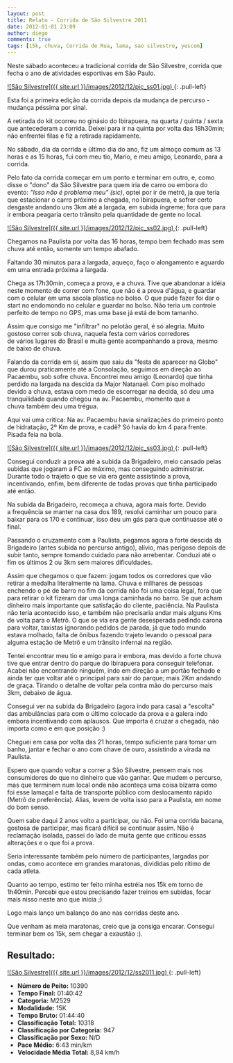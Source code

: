 ```yaml
---
layout: post
title: Relato - Corrida de São Silvestre 2011
date: 2012-01-01 23:09
author: diego
comments: true
tags: [15k, chuva, Corrida de Rua, lama, sao silvestre, yescom]
---
```

Neste sábado aconteceu a tradicional corrida de São Silvestre, corrida que fecha o ano de atividades esportivas em São Paulo.

<a href="/images/2012/12/pic_ss01.jpg">
![São Silvestre]({{ site.url }}/images/2012/12/pic_ss01.jpg)
</a>
{: .pull-left}

Esta foi a primeira edição da corrida depois da mudança de percurso - mudança péssima por sinal.

A retirada do kit ocorreu no ginásio do Ibirapuera, na quarta / quinta / sexta que antecederam a corrida. Deixei para ir na quinta por volta das 18h30min; não enfrentei filas e fiz a retirada rapidamente.

No sábado, dia da corrida e último dia do ano, fiz um almoço comum as 13 horas e as 15 horas, fui com meu tio, Mario, e meu amigo, Leonardo, para a corrida.

Pelo fato da corrida começar em um ponto e terminar em outro, e, como disse o "dono" da São Silvestre para quem iria de carro ou embora do evento: *"Isso não é problema meu" (sic)*, optei por ir de metrô, ja que teria que estacionar o carro próximo a chegada, no Ibirapuera, e sofrer certo desgaste andando uns 3km até a largada, em subida íngreme; fora que para ir embora peagaria certo trânsito pela quantidade de gente no local.

<a href="/images/2012/12/pic_ss02.jpg">
![São Silvestre]({{ site.url }}/images/2012/12/pic_ss02.jpg)
</a>
{: .pull-left}

Chegamos na Paulista por volta das 16 horas, tempo bem fechado mas sem chuva até então, somente um tempo abafado.

Faltando 30 minutos para a largada, aqueço, faço o alongamento e aguardo em uma entrada próxima a largada.

Chega as 17h30min, começa a prova, e a chuva. Tive que abandonar a idéia neste momento de correr com fone, que não é a prova d'água, e guardar com o celular em uma sacola plastica no bolso. O que pude fazer foi dar o start no endomondo no celular e guardar no bolso. Não teria um controle perfeito de tempo no GPS, mas uma base já está de bom tamanho.

Assim que consigo me "infiltrar" no pelotão geral, é só alegria. Muito gostoso correr sob chuva, naquela festa com vários corredores de vários lugares do Brasil e muita gente acompanhando a prova, mesmo de baixo de chuva.

Falando da corrida em si, assim que saiu da "festa de aparecer na Globo" que durou praticamente até a Consolação, seguimos em direção ao Pacaembu, sob sofre chuva. Encontrei meu amigo (Leonardo) que tinha perdido na largada na descida da Major Natanael. Com piso molhado devido a chuva, estava com medo de escorregar na decida, só deu uma tranquilidade quando chegou na av. Pacaembu, momento que a chuva também deu uma trégua.

Aqui vai uma critica: Na av. Pacaembu havia sinalizações do primeiro ponto de hidratação, 2º Km de prova, e cadê? Só havia do km 4 para frente. Pisada feia na bola.

<a href="/images/2012/12/pic_ss03.jpg">
![São Silvestre]({{ site.url }}/images/2012/12/pic_ss03.jpg)
</a>
{: .pull-left}

Consegui conduzir a prova até a subida da Brigadeiro, meio cansado pelas subidas que jogaram a FC ao máximo, mas conseguindo administrar. Durante todo o trajeto o que se via era gente assistindo a prova, incentivando, enfim, bem diferente de todas provas que tinha participado até então.

Na subida da Brigadeiro, recomeça a chuva, agora mais forte. Devido a frequência se manter na casa dos 189, resolvi caminhar um pouco para baixar para os 170 e continuar, isso deu um gás para que continuasse até o final.

Passando o cruzamento com a Paulista, pegamos agora a forte descida da Brigadeiro (antes subida no percurso antigo), alívio, mas perigoso depois de subir tanto, sempre tomando cuidado para não arrebentar. Conduzi até o fim os últimos 2 ou 3km sem maiores dificuldades.

Assim que chegamos o que fazem: jogam todos os corredores que vão retirar a medalha literalmente na lama. Chuva e milhares de pessoas enchendo o pé de barro no fim da corrida não foi uma coisa legal, fora que para retirar o kit fizeram dar uma longa caminhada no barro. Se que acham dinheiro mais importante que satisfação do cliente, paciência. Na Paulista não teria acontecido isso, e também não precisaria andar mais alguns Kms de volta para o Metrô. O que se via era gente desesperada pedindo carona para voltar, taxistas ignorando pedidos de parada, já que todo mundo estava molhado, falta de ônibus fazendo trajeto levando o pessoal para alguma estação de Metrô e um trânsito infernal na região.

Tentei encontrar meu tio e amigo para ir embora, mas devido a forte chuva tive que entrar dentro do parque do Ibirapuera para conseguir telefonar. Acabei não encontrando ninguém, indo em direção a um portão fechado e ainda ter que voltar até o principal para sair do parque; mais 2Km andando de graça. Tirando o detalhe de voltar pela contra mão do percurso mais 3km, debaixo de água.

Consegui ver na subida da Brigadeiro (agora indo para casa) a "escolta" das ambulâncias para com o último colocado da prova e a galera indo embora incentivando com aplausos. Que importa é cruzar a chegada, não importa como e em que posição :)

Cheguei em casa por volta das 21 horas, tempo suficiente para tomar um banho, jantar e fechar o ano com chave de ouro, assistindo a virada na Paulista.

Espero que quando voltar a correr a São Silvestre, pensem mais nos consumidores do que no dinheiro que vão ganhar. Que mudem o percurso, mas que terminem num local onde não aconteça uma coisa bizarra como foi esse lamaçal e falta de transporte público com deslocamento rápido (Metrô de preferência). Alias, levem de volta isso para a Paulista, em nome do bom senso.

Quem sabe daqui 2 anos volto a participar, ou não. Foi uma corrida bacana, gostosa de participar, mas ficará difícil se continuar assim. Não é reclamação isolada, passei do lado de muita gente que criticou essas alterações e o que foi a prova.

Seria interessante também pelo número de participantes, largadas por ondas, como acontece em grandes maratonas, divididas pelo rítimo de cada atleta.

Quanto ao tempo, estimo ter feito minha estréia nos 15k em torno de 1h40min. Percebi que estou precisando fazer treinos em subidas, focar mais nisso neste ano que inicia ;)

Logo mais lanço um balanço do ano nas corridas deste ano.

Que venham as meia maratonas, creio que ja consiga encarar. Consegui terminar bem os 15k, sem chegar a exaustão :).

## Resultado:

<a href="/images/2012/12/ss2011_big.jpg">
![São Silvestre]({{ site.url }}/images/2012/12/ss2011.jpg)
</a>
{: .pull-left}

* **Número de Peito:** 10390
* **Tempo Final:** 01:40:42
* **Categoria:** M2529
* **Modalidade:** 15K
* **Tempo Bruto:** 01:44:40
* **Classificação Total:** 10318
* **Classificação por Categoria:** 947
* **Classificação por Sexo:** N/D
* **Pace Médio:** 6:43 min/km
* **Velocidade Média Total:** 8,94 km/h




